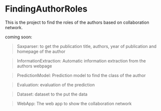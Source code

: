 FindingAuthorRoles
==================


This is the project to find the roles of the authors based on collaboration network.

coming soon:

> Saxparser: to get the publication title, authors, year of publication and homepage of the author

> InformationExtraction: Automatic information extraction from the authors webpage

> PredictionModel: Prediction model to find the class of the author

> Evaluation: evaluation of the prediction

> Dataset: dataset to the put the data

> WebApp: The web app to show the collaboration network
